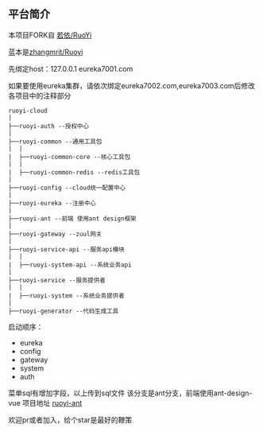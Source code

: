 ## 平台简介

本项目FORK自  [若依/RuoYi](https://gitee.com/y_project/RuoYi)

蓝本是[zhangmrit/Ruoyi](https://gitee.com/zhangmrit/RuoYi)

先绑定host：127.0.0.1 eureka7001.com

如果要使用eureka集群，请依次绑定eureka7002.com,eureka7003.com后修改各项目中的注释部分

```
ruoyi-cloud
|
├──ruoyi-auth --授权中心
|
├──ruoyi-common --通用工具包
|  |
|  ├──ruoyi-common-core --核心工具包
|  |
|  ├──ruoyi-common-redis --redis工具包
|
├──ruoyi-config --cloud统一配置中心
|
├──ruoyi-eureka --注册中心
|
├──ruoyi-ant --前端 使用ant design框架
|
├──ruoyi-gateway --zuul网关
|
├──ruoyi-service-api --服务api模块
|  |
|  ├──ruoyi-system-api --系统业务api
|
├──ruoyi-service --服务提供者
|  |
|  ├──ruoyi-system --系统业务提供者
|
├──ruoyi-generator --代码生成工具

```





启动顺序：
- eureka
- config
- gateway
- system
- auth

菜单sql有增加字段，以上传到sql文件
该分支是ant分支，前端使用ant-design-vue 项目地址 [ruoyi-ant](https://gitee.com/zhangmrit/ruoyi-ant)

欢迎pr或者加入，给个star是最好的鞭策

